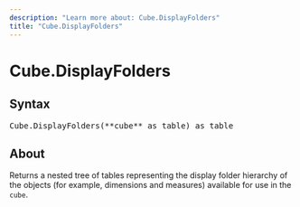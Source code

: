 ```yaml
---
description: "Learn more about: Cube.DisplayFolders"
title: "Cube.DisplayFolders"
---
```

# Cube.DisplayFolders

## Syntax

<pre>
Cube.DisplayFolders(**cube** as table) as table
</pre>

## About

Returns a nested tree of tables representing the display folder hierarchy of the objects (for example, dimensions and measures) available for use in the `cube`.
